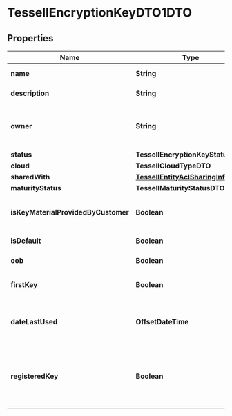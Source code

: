 

# TessellEncryptionKeyDTO1DTO


## Properties

Name | Type | Description | Notes
------------ | ------------- | ------------- | -------------
**name** | **String** | Name of the key |  [optional]
**description** | **String** | Description of the key |  [optional]
**owner** | **String** | email id of the owner of the encryption key |  [optional]
**status** | **TessellEncryptionKeyStatusDTO** |  |  [optional]
**cloud** | **TessellCloudTypeDTO** |  |  [optional]
**sharedWith** | [**TessellEntityAclSharingInfoDTO**](TessellEntityAclSharingInfoDTO.md) |  |  [optional]
**maturityStatus** | **TessellMaturityStatusDTO** |  |  [optional]
**isKeyMaterialProvidedByCustomer** | **Boolean** | Is the key material provided by customer |  [optional]
**isDefault** | **Boolean** | Is the key default key |  [optional]
**oob** | **Boolean** | if the key is oob |  [optional]
**firstKey** | **Boolean** | is the key first key created |  [optional]
**dateLastUsed** | **OffsetDateTime** | Date when the encryption key was last used |  [optional]
**registeredKey** | **Boolean** | Represents if it is customer managed key registered in Tessell |  [optional]



